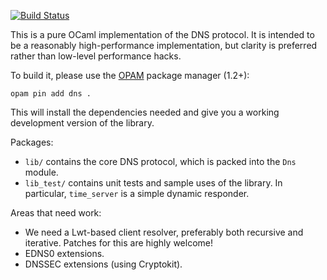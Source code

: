 [![Build Status](https://travis-ci.org/mirage/ocaml-dns.svg?branch=master)](https://travis-ci.org/mirage/ocaml-dns)

This is a pure OCaml implementation of the DNS protocol.  It is intended to be
a reasonably high-performance implementation, but clarity is preferred rather
than low-level performance hacks.

To build it, please use the [OPAM](https://opam.ocaml.org) package manager (1.2+):

    opam pin add dns .

This will install the dependencies needed and give you a working development
version of the library.

Packages:

* `lib/` contains the core DNS protocol, which is packed into the `Dns` module.
* `lib_test/` contains unit tests and sample uses of the library.
  In particular, `time_server` is a simple dynamic responder.

Areas that need work:

* We need a Lwt-based client resolver, preferably both recursive
  and iterative. Patches for this are highly welcome!
* EDNS0 extensions.
* DNSSEC extensions (using Cryptokit).
